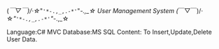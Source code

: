 (*￣▽￣)/‧☆*"`'*-.,_,.-*'`"*-.,_☆
User Management System
(*￣▽￣)/‧☆*"`'*-.,_,.-*'`"*-.,_☆

Language:C# MVC
Database:MS SQL
Content:
To Insert,Update,Delete User Data.

